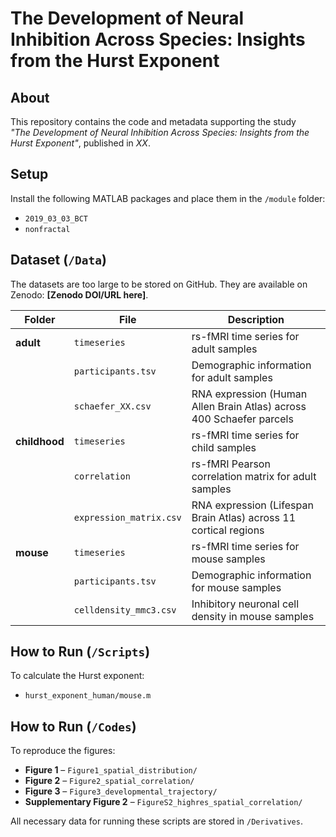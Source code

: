 # The Development of Neural Inhibition Across Species: Insights from the Hurst Exponent

## About
This repository contains the code and metadata supporting the study  
*"The Development of Neural Inhibition Across Species: Insights from the Hurst Exponent"*, published in *XX*.

## Setup
Install the following MATLAB packages and place them in the `/module` folder:
- `2019_03_03_BCT`
- `nonfractal`

## Dataset (`/Data`)
The datasets are too large to be stored on GitHub. They are available on Zenodo: **[Zenodo DOI/URL here]**.

| Folder     | File                          | Description |
|------------|------------------------------|-------------|
| **adult**  | `timeseries`                  | rs-fMRI time series for adult samples |
|            | `participants.tsv`            | Demographic information for adult samples |
|            | `schaefer_XX.csv`             | RNA expression (Human Allen Brain Atlas) across 400 Schaefer parcels |
| **childhood** | `timeseries`                | rs-fMRI time series for child samples |
|            | `correlation`                 | rs-fMRI Pearson correlation matrix for adult samples |
|            | `expression_matrix.csv`       | RNA expression (Lifespan Brain Atlas) across 11 cortical regions |
| **mouse**  | `timeseries`                   | rs-fMRI time series for mouse samples |
|            | `participants.tsv`            | Demographic information for mouse samples |
|            | `celldensity_mmc3.csv`         | Inhibitory neuronal cell density in mouse samples |

## How to Run (`/Scripts`)
To calculate the Hurst exponent:
- `hurst_exponent_human/mouse.m`

## How to Run (`/Codes`)
To reproduce the figures:

- **Figure 1** – `Figure1_spatial_distribution/`  
- **Figure 2** – `Figure2_spatial_correlation/`  
- **Figure 3** – `Figure3_developmental_trajectory/`  
- **Supplementary Figure 2** – `FigureS2_highres_spatial_correlation/`  

All necessary data for running these scripts are stored in `/Derivatives`.
